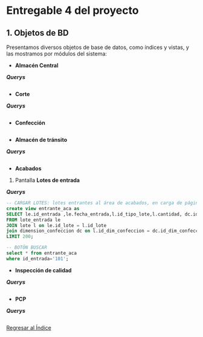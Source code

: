 # Entregable 4 del proyecto
## 1. Objetos de BD
Presentamos diversos objetos de base de datos, como índices y vistas, y las mostramos por módulos del sistema:
* **Almacén Central**


***Querys***
```sql

```
  
* **Corte**


***Querys***
```sql

```
  
* **Confección**
```sql

```
  
* **Almacén de tránsito**

***Querys***
```sql

```
  
* **Acabados**
1. Pantalla **Lotes de entrada**

***Querys***
```sql
-- CARGAR LOTES: lotes entrantes al área de acabados, en carga de página.
create view entrante_aca as 
SELECT le.id_entrada ,le.fecha_entrada,l.id_tipo_lote,l.cantidad, dc.id_dim_confeccion,dc.id_guia_confeccion
FROM lote_entrada le
JOIN lote l on le.id_lote = l.id_lote
join dimension_confeccion dc on l.id_dim_confeccion = dc.id_dim_confeccion
LIMIT 200;

-- BOTÖN BUSCAR
select * from entrante_aca
where id_entrada='101';
```
  
* **Inspección de calidad**


***Querys***
```sql

```

* **PCP**


***Querys***
```sql

```


[Regresar al Índice](./indice.md)
